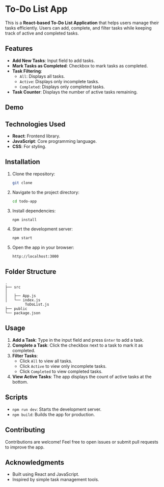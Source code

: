# To-Do List App

This is a **React-based To-Do List Application** that helps users manage their tasks efficiently. Users can add, complete, and filter tasks while keeping track of active and completed tasks.

## Features

- **Add New Tasks**: Input field to add tasks.
- **Mark Tasks as Completed**: Checkbox to mark tasks as completed.
- **Task Filtering**:
  - `All`: Displays all tasks.
  - `Active`: Displays only incomplete tasks.
  - `Completed`: Displays only completed tasks.
- **Task Counter**: Displays the number of active tasks remaining.

## Demo



## Technologies Used

- **React**: Frontend library.
- **JavaScript**: Core programming language.
- **CSS**: For styling.

## Installation

1. Clone the repository:
   ```bash
   git clone 
   ```

2. Navigate to the project directory:
   ```bash
   cd todo-app
   ```

3. Install dependencies:
   ```bash
   npm install
   ```

4. Start the development server:
   ```bash
   npm start
   ```

5. Open the app in your browser:
   ```
   http://localhost:3000
   ```

## Folder Structure

```
.
├── src
│
│   ├── App.js
│   └── index.js
         ToDoList.js
├── public
└── package.json
```

## Usage

1. **Add a Task**: Type in the input field and press `Enter` to add a task.
2. **Complete a Task**: Click the checkbox next to a task to mark it as completed.
3. **Filter Tasks**:
   - Click `All` to view all tasks.
   - Click `Active` to view only incomplete tasks.
   - Click `Completed` to view completed tasks.
4. **View Active Tasks**: The app displays the count of active tasks at the bottom.

## Scripts

- `npm run dev`: Starts the development server.
- `npm build`: Builds the app for production.

## Contributing

Contributions are welcome! Feel free to open issues or submit pull requests to improve the app.


## Acknowledgments

- Built using React and JavaScript.
- Inspired by simple task management tools.

